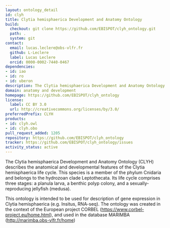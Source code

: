 ```yaml
---
layout: ontology_detail
id: clyh
title: Clytia hemisphaerica Development and Anatomy Ontology
build:
  checkout: git clone https://github.com/EBISPOT/clyh_ontology.git
  path: .
  system: git
contact:
  email: lucas.leclere@obs-vlfr.fr
  github: L-Leclere
  label: Lucas Leclere
  orcid: 0000-0002-7440-0467
dependencies:
- id: iao
- id: ro
- id: uberon
description: The Clytia hemisphaerica Development and Anatomy Ontology (CLYH) describes the anatomical and developmental features of the Clytia hemisphaerica life cycle.
domain: anatomy and development
homepage: https://github.com/EBISPOT/clyh_ontology
license:
  label: CC BY 3.0
  url: http://creativecommons.org/licenses/by/3.0/
preferredPrefix: CLYH
products:
- id: clyh.owl
- id: clyh.obo
pull_request_added: 1205
repository: https://github.com/EBISPOT/clyh_ontology
tracker: https://github.com/EBISPOT/clyh_ontology/issues
activity_status: active
---
```


The Clytia hemisphaerica Development and Anatomy Ontology (CLYH) describes the anatomical and developmental features of the Clytia hemisphaerica life cycle. This species is a member of the phylum Cnidaria and belongs to the hydrozoan clade Leptothecata. Its life cycle comprises three stages: a planula larva, a benthic polyp colony, and a sexually-reproducing jellyfish  (medusa).

This ontology is intended to be used for description of gene expression in Clytia hemisphaerica (e.g. Insitus, RNA-seq). The ontology was created in the context of the European project CORBEL (https://www.corbel-project.eu/home.html), and used in the database MARIMBA (http://marimba.obs-vlfr.fr/home)
